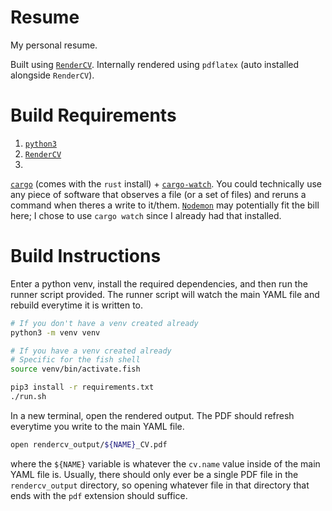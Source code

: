 # Resume
My personal resume.

Built using [`RenderCV`](https://sinaatalay.github.io/rendercv).
Internally rendered using `pdflatex` (auto installed alongside `RenderCV`).

# Build Requirements
1. [`python3`](https://www.python.org)
2. [`RenderCV`](https://sinaatalay.github.io/rendercv)
3.
[`cargo`](https://www.rust-lang.org/tools/install) (comes with the `rust` install) + [`cargo-watch`](https://crates.io/crates/cargo-watch).
You could technically use any piece of software that observes a file (or a set of files) and reruns a command when theres a write to it/them.
[`Nodemon`](https://www.npmjs.com/package/nodemon) may potentially fit the bill here; I chose to use `cargo watch` since I already had that installed.

# Build Instructions
Enter a python venv, install the required dependencies, and then run the runner script provided.
The runner script will watch the main YAML file and rebuild everytime it is written to.
```sh
# If you don't have a venv created already
python3 -m venv venv

# If you have a venv created already
# Specific for the fish shell
source venv/bin/activate.fish

pip3 install -r requirements.txt
./run.sh
```

In a new terminal, open the rendered output.
The PDF should refresh everytime you write to the main YAML file.
```sh
open rendercv_output/${NAME}_CV.pdf
```
where the `${NAME}` variable is whatever the `cv.name` value inside of the main YAML file is.
Usually, there should only ever be a single PDF file in the `rendercv_output` directory, so opening whatever file in that directory that ends with the `pdf` extension should suffice.
